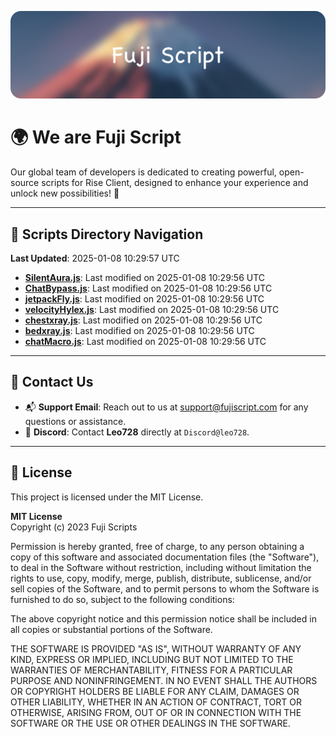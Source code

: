 ![Banner](.github/b.webp)

# 🌍 **We are Fuji Script**

Our global team of developers is dedicated to creating powerful, open-source scripts for Rise Client, designed to enhance your experience and unlock new possibilities! 🌟

---
<!-- SCRIPTS_NAVIGATION_START -->
## 📂 **Scripts Directory Navigation**

**Last Updated**: 2025-01-08 10:29:57 UTC

- **[SilentAura.js](scripts/SilentAura.js)**: Last modified on 2025-01-08 10:29:56 UTC
- **[ChatBypass.js](scripts/ChatBypass.js)**: Last modified on 2025-01-08 10:29:56 UTC
- **[jetpackFly.js](scripts/jetpackFly.js)**: Last modified on 2025-01-08 10:29:56 UTC
- **[velocityHylex.js](scripts/velocityHylex.js)**: Last modified on 2025-01-08 10:29:56 UTC
- **[chestxray.js](scripts/chestxray.js)**: Last modified on 2025-01-08 10:29:56 UTC
- **[bedxray.js](scripts/bedxray.js)**: Last modified on 2025-01-08 10:29:56 UTC
- **[chatMacro.js](scripts/chatMacro.js)**: Last modified on 2025-01-08 10:29:56 UTC

<!-- SCRIPTS_NAVIGATION_END -->

---

## 💬 **Contact Us**  
- 📬 **Support Email**: Reach out to us at [support@fujiscript.com](mailto:support@fujiscript.com) for any questions or assistance.  
- 💬 **Discord**: Contact **Leo728** directly at `Discord@leo728`.

---

## 📜 **License**

This project is licensed under the MIT License.  

**MIT License**  
Copyright (c) 2023 Fuji Scripts  

Permission is hereby granted, free of charge, to any person obtaining a copy of this software and associated documentation files (the "Software"), to deal in the Software without restriction, including without limitation the rights to use, copy, modify, merge, publish, distribute, sublicense, and/or sell copies of the Software, and to permit persons to whom the Software is furnished to do so, subject to the following conditions:  

The above copyright notice and this permission notice shall be included in all copies or substantial portions of the Software.  

THE SOFTWARE IS PROVIDED "AS IS", WITHOUT WARRANTY OF ANY KIND, EXPRESS OR IMPLIED, INCLUDING BUT NOT LIMITED TO THE WARRANTIES OF MERCHANTABILITY, FITNESS FOR A PARTICULAR PURPOSE AND NONINFRINGEMENT. IN NO EVENT SHALL THE AUTHORS OR COPYRIGHT HOLDERS BE LIABLE FOR ANY CLAIM, DAMAGES OR OTHER LIABILITY, WHETHER IN AN ACTION OF CONTRACT, TORT OR OTHERWISE, ARISING FROM, OUT OF OR IN CONNECTION WITH THE SOFTWARE OR THE USE OR OTHER DEALINGS IN THE SOFTWARE.  
